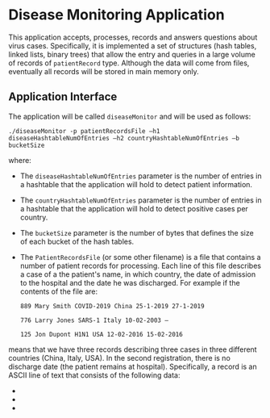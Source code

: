 # Disease Monitoring Application

This application accepts, processes, records and answers questions about virus cases. Specifically, it is implemented a set of structures (hash
tables, linked lists, binary trees) that allow the entry and queries in a large volume of records of ```patientRecord``` type. Although the data will come from files, eventually all
records will be stored in main memory only.

## Application Interface

The application will be called ```diseaseMonitor``` and will be used as follows: 

```./diseaseMonitor -p patientRecordsFile –h1 diseaseHashtableNumOfEntries –h2 countryHashtableNumOfEntries –b bucketSize```

where: 

- The ```diseaseHashtableNumOfEntries``` parameter is the number of entries in a hashtable that the application will hold to detect patient information.
- The ```countryHashtableNumOfEntries``` parameter is the number of entries in a hashtable that the application will hold to detect positive cases per country. 
- The ```bucketSize``` parameter is the number of bytes that defines the size of each bucket of the hash tables.
- The ```PatientRecordsFile``` (or some other filename) is a file that contains a number of patient records for processing. Each line of this file describes a case of a
the patient's name, in which country, the date of admission to the hospital and the date he was discharged. For example if the contents of the file are:


  ```889 Mary Smith COVID-2019 China 25-1-2019 27-1-2019```

  ```776 Larry Jones SARS-1 Italy 10-02-2003 –```

  ```125 Jon Dupont H1N1 USA 12-02-2016 15-02-2016```

means that we have three records describing three cases in three different countries
(China, Italy, USA). In the second registration, there is no discharge date (the patient remains at
hospital). Specifically, a record is an ASCII line of text that consists of the following data:

- 
-
- 
